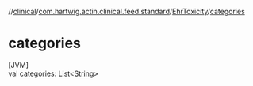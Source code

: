 //[clinical](../../../index.md)/[com.hartwig.actin.clinical.feed.standard](../index.md)/[EhrToxicity](index.md)/[categories](categories.md)

# categories

[JVM]\
val [categories](categories.md): [List](https://kotlinlang.org/api/latest/jvm/stdlib/kotlin.collections/-list/index.html)&lt;[String](https://kotlinlang.org/api/latest/jvm/stdlib/kotlin/-string/index.html)&gt;
